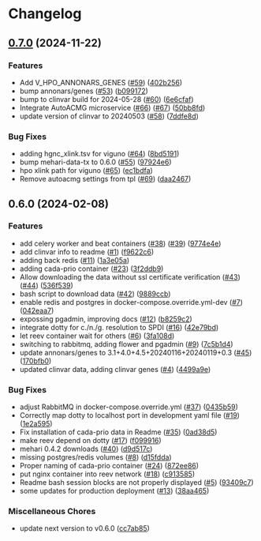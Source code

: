 # Changelog

## [0.7.0](https://github.com/bihealth/reev-docker-compose/compare/v0.6.0...v0.7.0) (2024-11-22)


### Features

* Add V_HPO_ANNONARS_GENES  ([#59](https://github.com/bihealth/reev-docker-compose/issues/59)) ([402b256](https://github.com/bihealth/reev-docker-compose/commit/402b256823cf978dbe83f042c41c452ebaae7d1e))
* bump annonars/genes ([#53](https://github.com/bihealth/reev-docker-compose/issues/53)) ([b099172](https://github.com/bihealth/reev-docker-compose/commit/b09917215d4e57ed7284cc1ff75bc33baf98eeb0))
* bump to clinvar build for 2024-05-28 ([#60](https://github.com/bihealth/reev-docker-compose/issues/60)) ([6e6cfaf](https://github.com/bihealth/reev-docker-compose/commit/6e6cfafc29585ae9aac98a07d9c174e7123a32bf))
* Integrate AutoACMG microservice ([#66](https://github.com/bihealth/reev-docker-compose/issues/66)) ([#67](https://github.com/bihealth/reev-docker-compose/issues/67)) ([50bb8fd](https://github.com/bihealth/reev-docker-compose/commit/50bb8fdc4729e61c27cfeae4bfe3eae12a136a41))
* update version of clinvar to 20240503 ([#58](https://github.com/bihealth/reev-docker-compose/issues/58)) ([7ddfe8d](https://github.com/bihealth/reev-docker-compose/commit/7ddfe8de214a0e4bf15849f590a1c4c86c5267b5))


### Bug Fixes

* adding hgnc_xlink.tsv for viguno ([#64](https://github.com/bihealth/reev-docker-compose/issues/64)) ([8bd5191](https://github.com/bihealth/reev-docker-compose/commit/8bd5191e0bb1b56a48be1f1a219fd040fc027aa4))
* bump mehari-data-tx to 0.6.0 ([#55](https://github.com/bihealth/reev-docker-compose/issues/55)) ([97924e6](https://github.com/bihealth/reev-docker-compose/commit/97924e65a9154951fb91d064335b75b62dcd9d19))
* hpo xlink path for viguno ([#65](https://github.com/bihealth/reev-docker-compose/issues/65)) ([ec1bdfa](https://github.com/bihealth/reev-docker-compose/commit/ec1bdfad138343fdef5341eb7ab8eafd29cb7a0f))
* Remove autoacmg settings from tpl ([#69](https://github.com/bihealth/reev-docker-compose/issues/69)) ([daa2467](https://github.com/bihealth/reev-docker-compose/commit/daa24675752d4dae66f44a0974236a6cbda62ff2))

## 0.6.0 (2024-02-08)


### Features

* add celery worker and beat containers ([#38](https://www.github.com/bihealth/reev-docker-compose/issues/38)) ([#39](https://www.github.com/bihealth/reev-docker-compose/issues/39)) ([9774e4e](https://www.github.com/bihealth/reev-docker-compose/commit/9774e4e354554d3e085d38d297a3900920b4acc9))
* add clinvar info to readme ([#1](https://www.github.com/bihealth/reev-docker-compose/issues/1)) ([f9622c6](https://www.github.com/bihealth/reev-docker-compose/commit/f9622c61b1daebef14bc46349a1c9815d9a8e89f))
* adding back redis ([#11](https://www.github.com/bihealth/reev-docker-compose/issues/11)) ([1a3e05a](https://www.github.com/bihealth/reev-docker-compose/commit/1a3e05a45dd54fa8ecb723d2d51be16a3e7bfad2))
* adding cada-prio container ([#23](https://www.github.com/bihealth/reev-docker-compose/issues/23)) ([3f2ddb9](https://www.github.com/bihealth/reev-docker-compose/commit/3f2ddb98feded2a96cacf3111e2b3e8b61506d8e))
* Allow downloading the data without ssl certificate verification ([#43](https://www.github.com/bihealth/reev-docker-compose/issues/43)) ([#44](https://www.github.com/bihealth/reev-docker-compose/issues/44)) ([536f539](https://www.github.com/bihealth/reev-docker-compose/commit/536f53990676f414e7f55be1b572a4ca422f3092))
* bash script to download data ([#42](https://www.github.com/bihealth/reev-docker-compose/issues/42)) ([9889ccb](https://www.github.com/bihealth/reev-docker-compose/commit/9889ccbd930ac5ebf77f7661899ba0754ed5d840))
* enable redis and postgres in docker-compose.override.yml-dev ([#7](https://www.github.com/bihealth/reev-docker-compose/issues/7)) ([042eaa7](https://www.github.com/bihealth/reev-docker-compose/commit/042eaa77cca2176b230a3a2bc1081d03453bd9cf))
* expossing pgadmin, improving docs ([#12](https://www.github.com/bihealth/reev-docker-compose/issues/12)) ([b8259c2](https://www.github.com/bihealth/reev-docker-compose/commit/b8259c2c7961be5edc440cc712449b289c1c8422))
* integrate dotty for c./n./g. resolution to SPDI ([#16](https://www.github.com/bihealth/reev-docker-compose/issues/16)) ([42e79bd](https://www.github.com/bihealth/reev-docker-compose/commit/42e79bdf86d1b12a4da31ad5c005d7edfd75f0b1))
* let reev container wait for others ([#6](https://www.github.com/bihealth/reev-docker-compose/issues/6)) ([3fa108d](https://www.github.com/bihealth/reev-docker-compose/commit/3fa108db62707adb2ae00f7611e7136bcf5dfe46))
* switching to rabbitmq, adding flower and pgadmin ([#9](https://www.github.com/bihealth/reev-docker-compose/issues/9)) ([7c5b1d4](https://www.github.com/bihealth/reev-docker-compose/commit/7c5b1d4f1d98e05a621cae90e78f3e2a14b88f39))
* update annonars/genes to 3.1+4.0+4.5+20240116+20240119+0.3 ([#45](https://www.github.com/bihealth/reev-docker-compose/issues/45)) ([170bfb0](https://www.github.com/bihealth/reev-docker-compose/commit/170bfb0d7ca70370cf8f30b09b0b07076771d81a))
* updated clinvar data, adding clinvar genes ([#4](https://www.github.com/bihealth/reev-docker-compose/issues/4)) ([4499a9e](https://www.github.com/bihealth/reev-docker-compose/commit/4499a9ea9a95060c0431f509357998d42041b951))


### Bug Fixes

* adjust RabbitMQ in docker-compose.override.yml ([#37](https://www.github.com/bihealth/reev-docker-compose/issues/37)) ([0435b59](https://www.github.com/bihealth/reev-docker-compose/commit/0435b59e1d95924fbf4064f536acb8e46fd5276f))
* Correctly map dotty to localhost port in development yaml file ([#19](https://www.github.com/bihealth/reev-docker-compose/issues/19)) ([1e2a595](https://www.github.com/bihealth/reev-docker-compose/commit/1e2a59577e245fea0d88870be3e1d6d576a9d48f))
* Fix installation of cada-prio data in Readme ([#35](https://www.github.com/bihealth/reev-docker-compose/issues/35)) ([0ad38d5](https://www.github.com/bihealth/reev-docker-compose/commit/0ad38d5b4f33a30868c05e8fba40440e4e960860))
* make reev depend on dotty ([#17](https://www.github.com/bihealth/reev-docker-compose/issues/17)) ([f099916](https://www.github.com/bihealth/reev-docker-compose/commit/f099916391d30c5349aec25fbb4d0dfff8743731))
* mehari 0.4.2 downloads ([#40](https://www.github.com/bihealth/reev-docker-compose/issues/40)) ([d9d517c](https://www.github.com/bihealth/reev-docker-compose/commit/d9d517c36a83021b6daf1a8a9f2bf400a27bfee5))
* missing postgres/redis volumes ([#8](https://www.github.com/bihealth/reev-docker-compose/issues/8)) ([d15fdda](https://www.github.com/bihealth/reev-docker-compose/commit/d15fddac11ef0e6b7c59d208577b29867fe89b1f))
* Proper naming of cada-prio container ([#24](https://www.github.com/bihealth/reev-docker-compose/issues/24)) ([872ee86](https://www.github.com/bihealth/reev-docker-compose/commit/872ee86db572b29df0b215f229fe35f8557ad352))
* put nginx container into reev network ([#18](https://www.github.com/bihealth/reev-docker-compose/issues/18)) ([c913585](https://www.github.com/bihealth/reev-docker-compose/commit/c91358525397068be865d614400ec82e3c0ab13c))
* Readme bash session blocks are not properly displayed ([#5](https://www.github.com/bihealth/reev-docker-compose/issues/5)) ([93409c7](https://www.github.com/bihealth/reev-docker-compose/commit/93409c716945d2350321b435a8ddd9061a65c1cb))
* some updates for production deployment ([#13](https://www.github.com/bihealth/reev-docker-compose/issues/13)) ([38aa465](https://www.github.com/bihealth/reev-docker-compose/commit/38aa46591ce00f0fcf28f435860f8db6ef564ff9))


### Miscellaneous Chores

* update next version to v0.6.0 ([cc7ab85](https://www.github.com/bihealth/reev-docker-compose/commit/cc7ab85a23d0a76be582ce6d79bfe7904daf0f57))
